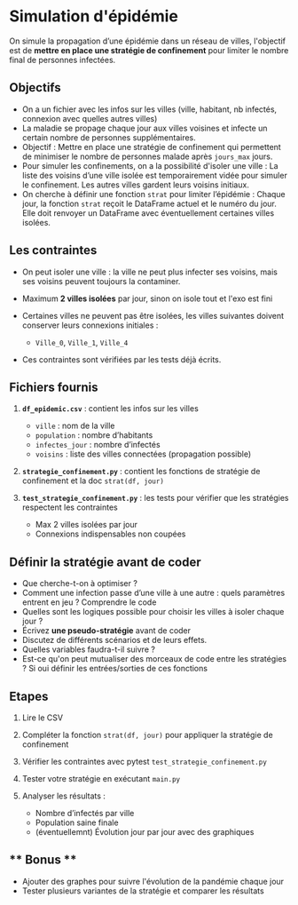 
# **Simulation d'épidémie**


On simule la propagation d’une épidémie dans un réseau de villes, l'objectif est de **mettre en place une stratégie de confinement** pour limiter le nombre final de personnes infectées.



## **Objectifs**

* On a un fichier avec les infos sur les villes (ville, habitant, nb infectés, connexion avec quelles autres villes)
* La maladie se propage chaque jour aux villes voisines et infecte un certain nombre de personnes supplémentaires.
* Objectif : Mettre en place une stratégie de confinement qui permettent de minimiser le nombre de personnes malade après `jours_max` jours.
* Pour simuler les confinements, on a la possibilité d'isoler une ville : La liste des voisins d’une ville isolée est temporairement vidée pour simuler le confinement. Les autres villes gardent leurs voisins initiaux.
* On cherche à définir une fonction `strat` pour limiter l’épidémie : Chaque jour, la fonction `strat` reçoit le DataFrame actuel et le numéro du jour. Elle doit renvoyer un DataFrame avec éventuellement certaines villes isolées.


## Les contraintes

* On peut isoler une ville : la ville ne peut plus infecter ses voisins, mais ses voisins peuvent toujours la contaminer.
* Maximum **2 villes isolées** par jour, sinon on isole tout et l'exo est fini
* Certaines villes ne peuvent pas être isolées, les villes suivantes doivent conserver leurs connexions initiales :

  * `Ville_0`, `Ville_1`, `Ville_4`

* Ces contraintes sont vérifiées par les tests déjà écrits.

## **Fichiers fournis**

1. **`df_epidemic.csv`** : contient les infos sur les villes

   * `ville` : nom de la ville
   * `population` : nombre d’habitants
   * `infectes_jour` : nombre d’infectés
   * `voisins` : liste des villes connectées (propagation possible)

2. **`strategie_confinement.py`** : contient les fonctions de stratégie de confinement et la doc `strat(df, jour)`

3. **`test_strategie_confinement.py`** : les tests pour vérifier que les stratégies respectent les contraintes

   * Max 2 villes isolées par jour
   * Connexions indispensables non coupées


## Définir la stratégie avant de coder

* Que cherche-t-on à optimiser ?
* Comment une infection passe d’une ville à une autre : quels paramètres entrent en jeu ? Comprendre le code
* Quelles sont les logiques possible pour choisir les villes à isoler chaque jour ?
* Écrivez **une pseudo-stratégie** avant de coder
* Discutez de différents scénarios et de leurs effets.
* Quelles variables faudra-t-il suivre ?
* Est-ce qu'on peut mutualiser des morceaux de code entre les stratégies ? Si oui définir les entrées/sorties de ces fonctions


## **Etapes**

1. Lire le CSV
2. Compléter la fonction `strat(df, jour)` pour appliquer la stratégie de confinement
3. Vérifier les contraintes avec pytest `test_strategie_confinement.py`
4. Tester votre stratégie en exécutant `main.py`
5. Analyser les résultats :

   * Nombre d’infectés par ville
   * Population saine finale
   * (éventuellemnt) Évolution jour par jour avec des graphiques


## ** Bonus **

* Ajouter des graphes pour suivre l'évolution de la pandémie chaque jour
* Tester plusieurs variantes de la stratégie et comparer les résultats

